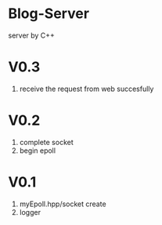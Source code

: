 # Blog-Server
server by C++

# V0.3
1. receive the request from web succesfully

# V0.2
1. complete socket
2. begin epoll

# V0.1
1. myEpoll.hpp/socket create
2. logger